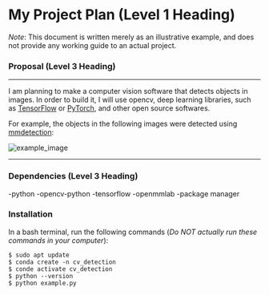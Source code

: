 # My Project Plan (Level 1 Heading)

*Note*: This document is written merely as an illustrative example, and does not provide any working guide to an actual project.

### Proposal (Level 3 Heading)
---
I am planning to make a computer vision software that detects objects in images.
In order to build it, I will use opencv, deep learning libraries, such as [TensorFlow](https://www.tensorflow.org)
or [PyTorch](https://www.pytorch.org), and other open source softwares.

For example, the objects in the following images were detected using [mmdetection](https://github.com/open-mmlab/mmdetection):

![example_image](https://user-images.githubusercontent.com/12907710/137271636-56ba1cd2-b110-4812-8221-b4c120320aa9.png)

---
### Dependencies (Level 3 Heading)
-python
-opencv-python
-tensorflow
-openmmlab
-package manager

### Installation
In a bash terminal, run the following commands (*Do NOT actually run these commands in your computer*):

```
$ sudo apt update
$ conda create -n cv_detection
$ conde activate cv_detection
$ python --version
$ python example.py
```



